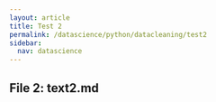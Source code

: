 ```yaml
---
layout: article
title: Test 2
permalink: /datascience/python/datacleaning/test2
sidebar:
  nav: datascience
---
```


## File 2: text2.md
